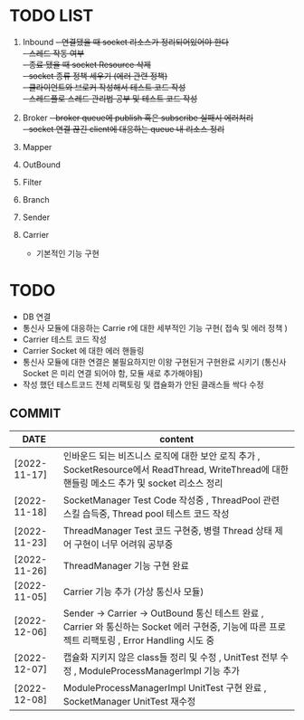 # TODO LIST

1. Inbound
   ~~- 연결됐을 때 socket 리소스가 정리되어있어야 한다~~<br/>
   ~~- 스레드 작동 여부~~<br/>
   ~~- 종료 됐을 때 socket Resource 삭제~~<br/>
   ~~- socket 종류 정책 세우기 (에러 관련 정책)~~<br/>
   ~~- 클라이언트와 브로커 작성해서 테스트 코드 작성~~<br/>
   ~~- 스레드풀로 스레드 관리법 공부 및 테스트 코드 작성~~<br/>

2. Broker
   ~~- broker queue에 publish 혹은 subscribe 실패시 에러처리~~<br/>
   ~~- socket 연결 끊긴 client에 대응하는 queue 내 리소스 정리~~<br/>
3. Mapper
4. OutBound
5. Filter
6. Branch
7. Sender
8. Carrier
    - 기본적인 기능 구현

# TODO

- DB 연결
- 통신사 모듈에 대응하는 Carrie r에 대한 세부적인 기능 구현( 접속 및 에러 정책 )
- Carrier 테스트 코드 작성
- Carrier Socket 에 대한 에러 핸들링
- 통신사 모듈에 대한 연결은 불필요하지만 이왕 구현된거 구현완료 시키기 (통신사 Socket 은 미리 연결 되어야 함, 모듈 새로 추가해야됨)
- 작성 했던 테스트코드 전체 리팩토링 및 캡슐화가 안된 클래스들 싹다 수정

## COMMIT

| DATE         | content                                                                                                        |
|--------------|----------------------------------------------------------------------------------------------------------------|
| [2022-11-17] | 인바운드 되는 비즈니스 로직에 대한 보안 로직 추가 , SocketResource에서 ReadThread, WriteThread에 대한 핸들링 메소드 추가 및 socket 리소스 정리         |                                                                                                            |                                                                                                     |
| [2022-11-18] | SocketManager Test Code 작성중 , ThreadPool 관련 스킬 습득중, Thread pool 테스트 코드 작성                                      |                                                                                                            |                                                                                                     |
| [2022-11-23] | ThreadManager Test 코드 구현중, 병렬 Thread 상태 제어 구현이 너무 어려워 공부중                                                      |                                                                                                            |                                                                                                     |
| [2022-11-26] | ThreadManager 기능 구현 완료                                                                                         |                                                                                                            |                                                                                                     |
| [2022-11-05] | Carrier 기능 추가 (가상 통신사 모듈)                                                                                      |                                                                                                            |                                                                                                     |
| [2022-12-06] | Sender -> Carrier -> OutBound 통신 테스트 완료 , Carrier 와 통신하는 Socket 에러 구현중, 기능에 따른 프로젝트 리팩토링 , Error Handling 시도 중 |                                                                                                            |                                                                                                     |
| [2022-12-07] | 캡슐화 지키지 않은 class들 정리 및 수정 , UnitTest 전부 수정 , ModuleProcessManagerImpl 기능 추가                                    |                                                                                                            |                                                                                                     |
| [2022-12-08] | ModuleProcessManagerImpl UnitTest 구현 완료 , SocketManager UnitTest 재수정                                           |                                                                                                            |                                                                                                     |
